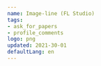 ```yaml
---
name: Image-line (FL Studio)
tags:
- ask_for_papers
- profile_comments
logo: png
updated: 2021-30-01
defaultLang: en
---
```


